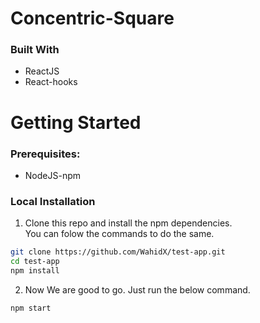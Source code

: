 # Concentric-Square

### Built With

- ReactJS
- React-hooks

# Getting Started

### Prerequisites:

- NodeJS-npm

### Local Installation

1. Clone this repo and install the npm dependencies.\
   You can folow the commands to do the same.

```bash
git clone https://github.com/WahidX/test-app.git
cd test-app
npm install
```

2. Now We are good to go. Just run the below command.

```bash
npm start
```
